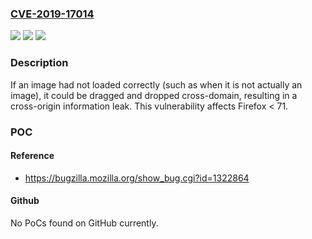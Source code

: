 ### [CVE-2019-17014](https://cve.mitre.org/cgi-bin/cvename.cgi?name=CVE-2019-17014)
![](https://img.shields.io/static/v1?label=Product&message=Firefox&color=blue)
![](https://img.shields.io/static/v1?label=Version&message=n%2Fa&color=blue)
![](https://img.shields.io/static/v1?label=Vulnerability&message=Dragging%20and%20dropping%20a%20cross-origin%20resource%2C%20incorrectly%20loaded%20as%20an%20image%2C%20could%20result%20in%20information%20disclosure&color=brighgreen)

### Description

If an image had not loaded correctly (such as when it is not actually an image), it could be dragged and dropped cross-domain, resulting in a cross-origin information leak. This vulnerability affects Firefox < 71.

### POC

#### Reference
- https://bugzilla.mozilla.org/show_bug.cgi?id=1322864

#### Github
No PoCs found on GitHub currently.


